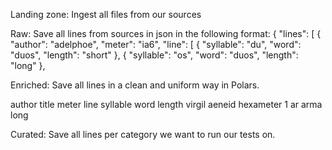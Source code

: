 Landing zone:
Ingest all files from our sources

Raw:
Save all lines from sources in json in the following format:
{
  "lines": [
    {
      "author": "adelphoe",
      "meter": "ia6",
      "line": [
        {
          "syllable": "du",
          "word": "duos",
          "length": "short"
        },
        {
          "syllable": "os",
          "word": "duos",
          "length": "long"
        },

Enriched:
Save all lines in a clean and uniform way in Polars.

author     title    meter       line    syllable        word        length
virgil     aeneid   hexameter   1       ar              arma        long 

Curated:
Save all lines per category we want to run our tests on.



